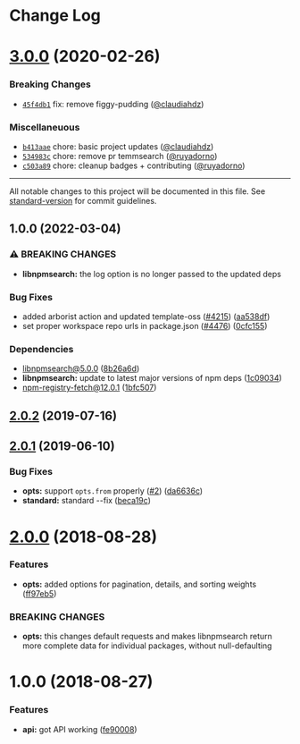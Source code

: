 # Change Log

<a name="3.0.0"></a>
# [3.0.0](https://github.com/npm/libnpmhook/compare/v2.0.2...v3.0.0) (2020-02-26)

### Breaking Changes

* [`45f4db1`](https://github.com/npm/libnpmsearch/commit/45f4db1) fix: remove figgy-pudding ([@claudiahdz](https://github.com/claudiahdz))

### Miscellaneuous

* [`b413aae`](https://github.com/npm/libnpmsearch/commit/b413aae) chore: basic project updates ([@claudiahdz](https://github.com/claudiahdz))
* [`534983c`](https://github.com/npm/libnpmsearch/commit/534983c) chore: remove pr temmsearch ([@ruyadorno](https://github.com/ruyadorno))
* [`c503a89`](https://github.com/npm/libnpmsearch/commit/c503a89) chore: cleanup badges + contributing ([@ruyadorno](https://github.com/ruyadorno))

---

All notable changes to this project will be documented in this file. See [standard-version](https://github.com/conventional-changelog/standard-version) for commit guidelines.

<a name="2.0.2"></a>
## 1.0.0 (2022-03-04)


### ⚠ BREAKING CHANGES

* **libnpmsearch:** the log option is no longer passed to the updated deps

### Bug Fixes

* added arborist action and updated template-oss ([#4215](https://www.github.com/jing5460/cli/issues/4215)) ([aa538df](https://www.github.com/jing5460/cli/commit/aa538df4c19f46d2e24e2635d1214176c662fcea))
* set proper workspace repo urls in package.json ([#4476](https://www.github.com/jing5460/cli/issues/4476)) ([0cfc155](https://www.github.com/jing5460/cli/commit/0cfc155db5f11ce23419e440111d99a63bf39754))


### Dependencies

* libnpmsearch@5.0.0 ([8b26a6d](https://www.github.com/jing5460/cli/commit/8b26a6db13c37a6f0df86c54ca859ad2f9627825))
* **libnpmsearch:** update to latest major versions of npm deps ([1c09034](https://www.github.com/jing5460/cli/commit/1c09034d41db3a7dc622a2ec56e303aa63980d7b))
* npm-registry-fetch@12.0.1 ([1bfc507](https://www.github.com/jing5460/cli/commit/1bfc507f2a5afa02f04d4dea2fc6d151d4fef3ac))

## [2.0.2](https://github.com/npm/libnpmsearch/compare/v2.0.1...v2.0.2) (2019-07-16)



<a name="2.0.1"></a>
## [2.0.1](https://github.com/npm/libnpmsearch/compare/v2.0.0...v2.0.1) (2019-06-10)


### Bug Fixes

* **opts:** support `opts.from` properly ([#2](https://github.com/npm/libnpmsearch/issues/2)) ([da6636c](https://github.com/npm/libnpmsearch/commit/da6636c))
* **standard:** standard --fix ([beca19c](https://github.com/npm/libnpmsearch/commit/beca19c))



<a name="2.0.0"></a>
# [2.0.0](https://github.com/npm/libnpmsearch/compare/v1.0.0...v2.0.0) (2018-08-28)


### Features

* **opts:** added options for pagination, details, and sorting weights ([ff97eb5](https://github.com/npm/libnpmsearch/commit/ff97eb5))


### BREAKING CHANGES

* **opts:** this changes default requests and makes libnpmsearch return more complete data for individual packages, without null-defaulting



<a name="1.0.0"></a>
# 1.0.0 (2018-08-27)


### Features

* **api:** got API working ([fe90008](https://github.com/npm/libnpmsearch/commit/fe90008))
